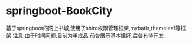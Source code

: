 # springboot-BookCity
基于springboot的网上书城,使用了shiro权限管理框架,mybatis,themeleaf等框架.注意:由于时间问题,目前为半成品,前台展示基本建好,后台有待开发.
